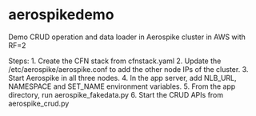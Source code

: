 # aerospikedemo
Demo CRUD operation and data loader in Aerospike cluster in AWS with RF=2

Steps:
    1. Create the CFN stack from cfnstack.yaml
    2. Update the /etc/aerospike/aerospike.conf to add the other node IPs of the cluster.
    3. Start Aerospike in all three nodes.
    4. In the app server, add NLB_URL, NAMESPACE and SET_NAME environment variables.
    5. From the app directory, run aerospike_fakedata.py
    6. Start the CRUD APIs from aerospike_crud.py
